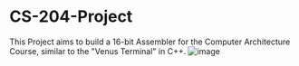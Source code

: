 # CS-204-Project
This Project aims to build a 16-bit Assembler for the Computer Architecture Course, similar to the "Venus Terminal" in C++.
![image](https://github.com/ShardulKiranDeo/CS-204-Project/assets/120372287/e8f9aab7-4421-4b36-b90b-3ee88e900ffd)
